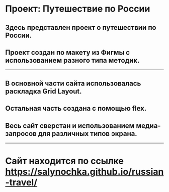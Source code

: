 # Проект: Путешествие по России

## Здесь представлен проект о путешествии по России.
## Проект создан по макету из Фигмы с использованием разного типа методик.
______
## В основной части сайта использовалась раскладка Grid Layout.
## Остальная часть создана с помощью flex.
## Весь сайт сверстан и использованием медиа-запросов для различныx типов экрана.
______

# Сайт находится по ссылке https://salynochka.github.io/russian-travel/


